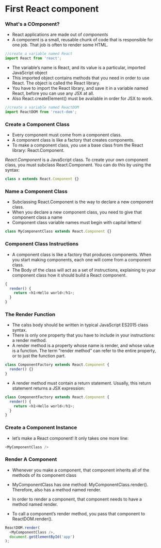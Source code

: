 # First React component

### What's a COmponent?
- React applications are made out of _components_
- A component is a small, reusable chunk of code that is responsible for one job. That job is often to render some HTML.

```javascript
//create a variable named React
import React from 'react';
```
- The variable’s name is React, and its value is a particular, imported JavaScript object
- This imported object contains methods that you need in order to use React. The object is called the React library.
- You have to import the React library, and save it in a variable named React, before you can use any JSX at all. 
- Also React.createElement() must be available in order for JSX to work.

```javascript
//create a variable named ReactDOM
import ReactDOM from 'react-dom';
```

### Create a Component Class
- Every component must come from a component class.
- A component class is like a factory that creates components.
- To make a component class, you use a base class from the React library: React.Component.

_React.Component_ is a JavaScript class. To create your own component class, you must subclass React.Component. You can do this by using the syntax:

```javascript
class x extends React.Component {}
```

### Name a Component Class
- Subclassing React.Component is the way to declare a new component class.
- When you declare a new component class, you need to give that component class a name
- Component class variable names must begin with capital letters!

```javascript
class MyComponentClass extends React.Component {}
```

### Component Class Instructions
- A component class is like a factory that produces components. When you start making components, each one will come from a component class.
- The Body of the class will act as a set of instructions, explaining to your component class how it should build a React component.

```javascript
{
  render() {
    return <h1>Hello world</h1>;
  }
}
```

### The Render Function
- The calss body  should be written in typical JavaScript ES2015 class syntax.
- There is only one property that you have to include in your instructions: a render method.
- A render method is a property whose name is render, and whose value is a function. The term “render method” can refer to the entire property, or to just the function part.

```javascript
class ComponentFactory extends React.Component {
  render() {}
}
```

-  A render method must contain a return statement. Usually, this return statement returns a JSX expression:

```javascript
class ComponentFactory extends React.Component {
  render() {
    return <h1>Hello world</h1>;
  }
}
```

### Create a Component Instance
- let’s make a React component! It only takes one more line:

```javascript
<MyComponentClass />
```

### Render A Component
- Whenever you make a component, that component inherits all of the methods of its component class
- MyComponentClass has one method: MyComponentClass.render(). Therefore,<MyComponentClass /> also has a method named render.
-  In order to render a component, that component needs to have a method named render.

- To call a component’s render method, you pass that component to ReactDOM.render().

```javascript
ReactDOM.render(
  <MyComponentClass />,
  document.getElementById('app')
);
```
